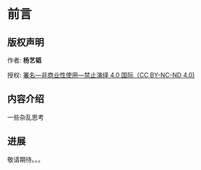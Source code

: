 # 前言
## 版权声明
作者: **杨艺韬**

授权: [署名—非商业性使用—禁止演绎 4.0 国际（CC BY-NC-ND 4.0)](https://creativecommons.org/licenses/by-nc-nd/4.0/)

## 内容介绍
一些杂乱思考

## 进展
敬请期待。。。